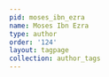 ```yaml
---
pid: moses_ibn_ezra
name: Moses Ibn Ezra
type: author
order: '124'
layout: tagpage
collection: author_tags
---
```

